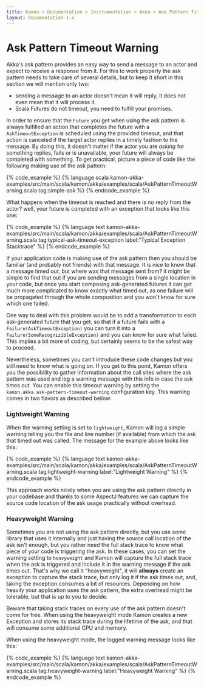 ```yaml
---
title: Kamon > Documentation > Instrumentation > Akka > Ask Pattern Timeout Warning
layout: documentation-1.x
---
```


Ask Pattern Timeout Warning
===========================

Akka's ask pattern provides an easy way to send a message to an actor and expect to receive a response from it. For this
to work properly the ask pattern needs to take care of several details, but to keep it short in this section we will
mention only two:

- sending a message to an actor doesn't mean it will reply, it does not even mean that it will process it.
- Scala Futures do not timeout, you need to fulfill your promises.

In order to ensure that the `Future` you get when using the ask pattern is always fulfilled an action that completes the
future with a `AskTimeoutException` is scheduled using the provided timeout, and that action is canceled if the target
actor replies in a timely fashion to the message. By doing this, it doesn't matter if the actor you are _asking_ for
something replies, fails or is unavailable, your future will always be completed with something. To get practical, picture
a piece of code like the following making use of the ask pattern:

{% code_example %}
{%   language scala kamon-akka-examples/src/main/scala/kamon/akka/examples/scala/AskPatternTimeoutWarning.scala tag:simple-ask %}
{% endcode_example %}

What happens when the timeout is reached and there is no reply from the actor? well, your future is completed with an exception that looks
like this one:

{% code_example %}
{%   language text kamon-akka-examples/src/main/scala/kamon/akka/examples/scala/AskPatternTimeoutWarning.scala tag:typical-ask-timeout-exception label:"Typical Exception Stacktrace" %}
{% endcode_example %}

If your application code is making use of the ask pattern then you should be familiar (and probably not friends) with
that message. It is nice to know that a message timed out, but where was that message sent from? it might be simple to
find that out if you are sending messages from a single location in your code, but once you start composing
ask-generated futures it can get much more complicated to know exactly what timed out, as one failure will be propagated
through the whole composition and you won't know for sure which one failed.

One way to deal with this problem would be to add a transformation to each ask-generated future that you get, so that if
a future fails with a `Failure(AskTimeoutException)` you can turn it into a `Failure(SomeRecognizibleException)` and you
can know for sure what failed. This implies a bit more of coding, but certainly seems to be the safest way to proceed.

Nevertheless, sometimes you can't introduce these code changes but you still need to know what is going on. If you get
to this point, Kamon offers you the possibility to gather information about the call sites where the ask pattern was
used and log a warning message with this info in case the ask times out. You can enable this timeout warning by setting
the `kamon.akka.ask-pattern-timeout-warning` configuration key. This warning comes in two flavors as described bellow:


### Lightweight Warning ###

When the warning setting is set to `lightweight`, Kamon will log a simple warning telling you the file and line number
(if available) from which the ask that timed out was called. The message for the example above looks like this:

{% code_example %}
{%   language text kamon-akka-examples/src/main/scala/kamon/akka/examples/scala/AskPatternTimeoutWarning.scala tag:lightweight-warning label:"Lightweight Warning" %}
{% endcode_example %}

This approach works nicely when you are using the ask pattern directly in your codebase and thanks to some AspectJ features
we can capture the source code location of the ask usage practically without overhead.


### Heavyweight Warning ###

Sometimes you are not using the ask pattern directly, but you use some library that uses it internally and just having
the source call location of the ask isn't enough, but you rather need the full stack trace to know what piece of your
code is triggering the ask. In these cases, you can set the warning setting to `heavyweight` and Kamon will capture the
full stack trace when the ask is triggered and include it in the warning message if the ask times out. That's why we
call it "heavyweight", it will __allways__ create an exception to capture the stack trace, but only log it if the ask
times out, and, taking the exception consumes a bit of resources. Depending on how heavily your application uses the ask
pattern, the extra overhead might be tolerable, but that is up to you to decide.

<p class="alert alert-warning">
Beware that taking stack traces on every use of the ask pattern doesn't come for free. When using the heavyweight mode
Kamon creates a new Exception and stores its stack trace during the lifetime of the ask, and that will consume some
additional CPU and memory.
</p>

When using the heavyweight mode, the logged warning message looks like this:

{% code_example %}
{%   language text kamon-akka-examples/src/main/scala/kamon/akka/examples/scala/AskPatternTimeoutWarning.scala tag:heavyweight-warning label:"Heavyweight Warning" %}
{% endcode_example %}


[ask pattern]: http://doc.akka.io/docs/akka/snapshot/scala/actors.html
